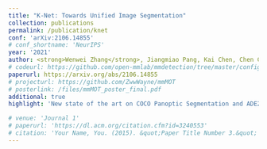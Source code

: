 ```yaml
---
title: "K-Net: Towards Unified Image Segmentation"
collection: publications
permalink: /publication/knet
conf: 'arXiv:2106.14855'
# conf_shortname: 'NeurIPS'
year: '2021'
author: <strong>Wenwei Zhang</strong>, Jiangmiao Pang, Kai Chen, Chen Change Loy
# codeurl: https://github.com/open-mmlab/mmdetection/tree/master/configs/seesaw_loss
paperurl: https://arxiv.org/abs/2106.14855
# projecturl: https://github.com/ZwwWayne/mmMOT
# posterlink: /files/mmMOT_poster_final.pdf
additional: true
highlight: 'New state of the art on COCO Panoptic Segmentation and ADE20K Semantic Segmentation datasets.'

# venue: 'Journal 1'
# paperurl: 'https://dl.acm.org/citation.cfm?id=3240553'
# citation: 'Your Name, You. (2015). &quot;Paper Title Number 3.&quot; <i>Journal 1</i>. 1(3).'
---
```

